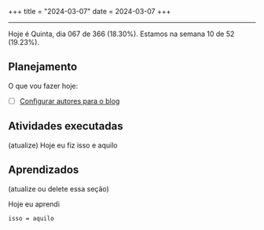 +++
title = "2024-03-07"
date = 2024-03-07
+++

---

Hoje é Quinta, dia 067 de 366 (18.30%). Estamos na semana 10 de 52 (19.23%).

## Planejamento

O que vou fazer hoje:

- [ ] [Configurar autores para o blog](https://github.com/OmnicodeSolutions/worklog-luisa/issues/4)

## Atividades executadas

(atualize) Hoje eu fiz isso e aquilo

## Aprendizados

(atualize ou delete essa seção)

Hoje eu aprendi
```
isso = aquilo
```
